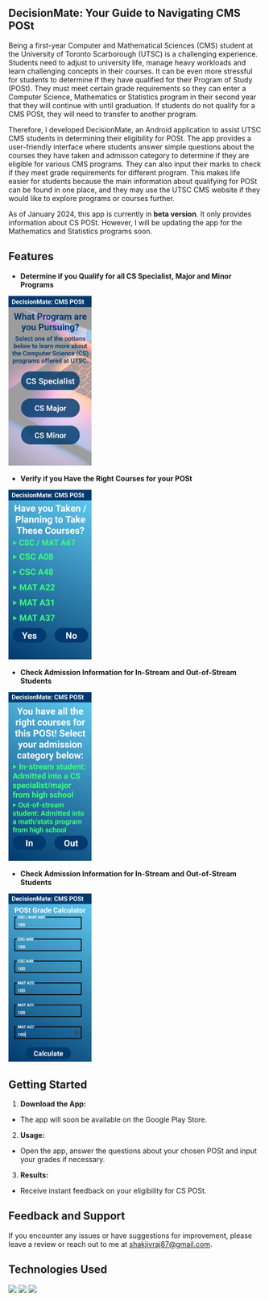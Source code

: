 ## DecisionMate: Your Guide to Navigating CMS POSt

Being a first-year Computer and Mathematical Sciences (CMS) student at the University of Toronto Scarborough (UTSC) is a challenging experience. Students need to adjust to university life, manage heavy workloads and learn challenging concepts in their courses. It can be even more stressful for students to determine if they have qualified for their Program of Study (POSt). They must meet certain grade requirements so they can enter a Computer Science, Mathematics or Statistics program in their second year that they will continue with until graduation. If students do not qualify for a CMS POSt, they will need to transfer to another program.

Therefore, I developed DecisionMate, an Android application to assist UTSC CMS students in determining their eligibility for POSt. The app provides a user-friendly interface where students answer simple questions about the courses they have taken and admisson category to determine if they are eligible for various CMS programs. They can also input their marks to check if they meet grade requirements for different program. This makes life easier for students because the main information about qualifying for POSt can be found in one place, and they may use the UTSC CMS website if they would like to explore programs or courses further.

As of January 2024, this app is currently in **beta version**. It only provides information about CS POSt. However, I will be updating the app for the Mathematics and Statistics programs soon.

## Features

- **Determine if you Qualify for all CS Specialist, Major and Minor Programs**
 <img src="Qualify_CS.jpg" alt="Quick Evaluation" width="165px" />

- **Verify if you Have the Right Courses for your POSt**
<img src="Courses.jpg" alt="Quick Evaluation" width="165px" />

- **Check Admission Information for In-Stream and Out-of-Stream Students**
<img src="In _stream_out_stream.jpg" alt="Quick Evaluation" width="165px" />

- **Check Admission Information for In-Stream and Out-of-Stream Students**
<img src="Grade_Calculator.jpg" alt="Quick Evaluation" width="165px" />

## Getting Started

1. **Download the App:**
- The app will soon be available on the Google Play Store.

2. **Usage:**
- Open the app, answer the questions about your chosen POSt and input your grades if necessary.

3. **Results:**
- Receive instant feedback on your eligibility for CS POSt.

## Feedback and Support

If you encounter any issues or have suggestions for improvement, please leave a review or reach out to me at shakjivraj87@gmail.com.

## Technologies Used

<img src="https://img.shields.io/badge/Android%20Studio-3DDC84.svg?style=for-the-badge&logo=android-studio&logoColor=white" /> <img src="https://img.shields.io/badge/GIT-E44C30?style=for-the-badge&logo=git&logoColor=white" /> <img src="https://img.shields.io/badge/java-%23ED8B00.svg?style=for-the-badge&logo=openjdk&logoColor=white" />




